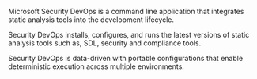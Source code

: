 Microsoft Security DevOps is a command line application that integrates static analysis tools into the development lifecycle. 

Security DevOps installs, configures, and runs the latest versions of static analysis tools such as, SDL, security and compliance tools. 

Security DevOps is data-driven with portable configurations that enable deterministic execution across multiple environments.
